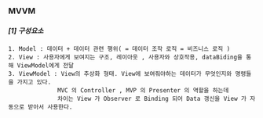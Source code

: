 ### MVVM
#### *[1] 구성요소*
    1. Model : 데이터 + 데이터 관련 행위( = 데이터 조작 로직 = 비즈니스 로직 )
    2. View : 사용자에게 보여지는 구조, 레이아웃 , 사용자와 상호작용, dataBiding을 통해 ViewModel에게 전달
    3. ViewModel : View의 추상화 형태. View에 보여줘야하는 데이터가 무엇인지와 명령들을 가지고 있다.
                  MVC 의 Controller , MVP 의 Presenter 의 역할을 하는데 
                  차이는 View 가 Observer 로 Binding 되어 Data 갱신을 View 가 자동으로 받아서 사용한다.
